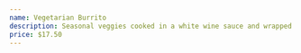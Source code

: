 ```yaml
---
name: Vegetarian Burrito
description: Seasonal veggies cooked in a white wine sauce and wrapped up with rice and choice of beans in a flour tortilla.Topped with mild verde sauce, garnished with guacamole.
price: $17.50
---
```


